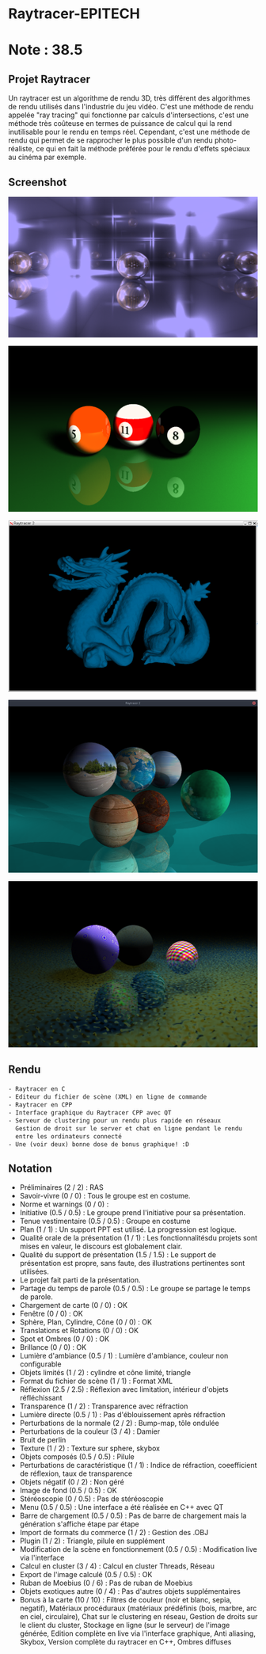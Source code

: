 # Raytracer-EPITECH
# Note : 38.5


## Projet **Raytracer**
Un raytracer est un algorithme de rendu 3D, très différent des algorithmes de rendu utilisés dans l'industrie du jeu vidéo. C'est une méthode de rendu appelée "ray tracing" qui fonctionne par calculs d'intersections, c'est une méthode très coûteuse en termes de puissance de calcul qui la rend inutilisable pour le rendu en temps réel. Cependant, c'est une méthode de rendu qui permet de se rapprocher le plus possible d'un rendu photo-réaliste, ce qui en fait la méthode préférée pour le rendu d'effets spéciaux au cinéma par exemple.
	
## Screenshot
![alt text](https://github.com/sousav/Raytracer-EPITECH/blob/master/output/reflect_woodend.png)

![alt text](https://github.com/sousav/Raytracer-EPITECH/blob/master/output/Pasted%20image%20at%202016_05_24%2005_07%20AM.png)

![alt text](https://github.com/sousav/Raytracer-EPITECH/blob/master/output/dragon.png)

![alt text](https://github.com/sousav/Raytracer-EPITECH/blob/master/output/Screenshot%20from%202016-05-05%2008-00-01.png)

![alt text](https://github.com/sousav/Raytracer-EPITECH/blob/master/output/WATER.png)


## Rendu
	- Raytracer en C
	- Editeur du fichier de scène (XML) en ligne de commande
	- Raytracer en CPP
    - Interface graphique du Raytracer CPP avec QT
	- Serveur de clustering pour un rendu plus rapide en réseaux
	  Gestion de droit sur le server et chat en ligne pendant le rendu
	  entre les ordinateurs connecté
    - Une (voir deux) bonne dose de bonus graphique! :D

## Notation
- Préliminaires (2 / 2) : RAS
- Savoir-vivre (0 / 0) : Tous le groupe est en costume.
- Norme et warnings (0 / 0) : 
- Initiative (0.5 / 0.5) : Le groupe prend l'initiative pour sa présentation.
- Tenue vestimentaire (0.5 / 0.5) : Groupe en costume
- Plan (1 / 1) : Un support PPT est utilisé. La progression est logique.
- Qualité orale de la présentation (1 / 1) : Les fonctionnalitésdu projets sont mises en valeur, le discours est globalement clair.
- Qualité du support de présentation (1.5 / 1.5) : Le support de présentation est propre, sans faute, des illustrations pertinentes sont utilisées.
- Le projet fait parti de la présentation.
- Partage du temps de parole (0.5 / 0.5) : Le groupe se partage le temps de parole.
- Chargement de carte (0 / 0) : OK
- Fenêtre (0 / 0) : OK
- Sphère, Plan, Cylindre, Cône (0 / 0) : OK
- Translations et Rotations (0 / 0) : OK
- Spot et Ombres (0 / 0) : OK
- Brillance (0 / 0) : OK
- Lumière d'ambiance (0.5 / 1) : Lumière d'ambiance, couleur non configurable
- Objets limités (1 / 2) : cylindre et cône limité, triangle
- Format du fichier de scène (1 / 1) : Format XML
- Réflexion (2.5 / 2.5) : Réflexion avec limitation, intérieur d'objets réfléchissant
- Transparence (1 / 2) : Transparence avec réfraction
- Lumière directe (0.5 / 1) : Pas d'éblouissement après réfraction
- Perturbations de la normale (2 / 2) : Bump-map, tôle ondulée
- Perturbations de la couleur (3 / 4) : Damier
- Bruit de perlin
- Texture (1 / 2) : Texture sur sphere, skybox
- Objets composés (0.5 / 0.5) : Pilule
- Perturbations de caractéristique (1 / 1) : Indice de réfraction, coeefficient de réflexion, taux de transparence
- Objets négatif (0 / 2) : Non géré
- Image de fond (0.5 / 0.5) : OK
- Stéréoscopie (0 / 0.5) : Pas de stéréoscopie
- Menu (0.5 / 0.5) : Une interface a été réalisée en C++ avec QT
- Barre de chargement (0.5 / 0.5) : Pas de barre de chargement mais la génération s'affiche étape par étape
- Import de formats du commerce (1 / 2) : Gestion des .OBJ
- Plugin (1 / 2) : Triangle, pilule en supplément
- Modification de la scène en fonctionnement (0.5 / 0.5) : Modification live via l'interface
- Calcul en cluster (3 / 4) : Calcul en cluster Threads, Réseau
- Export de l'image calculé (0.5 / 0.5) : OK
- Ruban de Moebius (0 / 6) : Pas de ruban de Moebius
- Objets exotiques autre (0 / 4) : Pas d'autres objets supplémentaires
- Bonus à la carte (10 / 10) : Filtres de couleur (noir et blanc, sepia, negatif), Matériaux procéduraux (matériaux prédéfinis (bois, marbre, arc en ciel, circulaire), Chat sur le clustering en réseau, Gestion de droits sur le client du cluster, Stockage en ligne (sur le serveur) de l'image générée, Edition complète en live via l'interface graphique, Anti aliasing, Skybox, Version complète du raytracer en C++, Ombres diffuses
